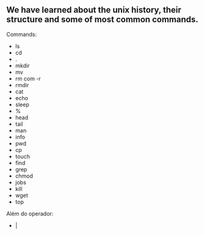## We have learned about the unix history, their structure and some of most common commands.

Commands:
- ls
- cd
- .
- mkdir
- mv
- rm com -r
- rmdir
- cat
- echo
- sleep
- %
- head
- tail
- man
- info
- pwd
- cp
- touch
- find
- grep
- chmod
- jobs
- kill
- wget
- top

Além do operador:
- |
